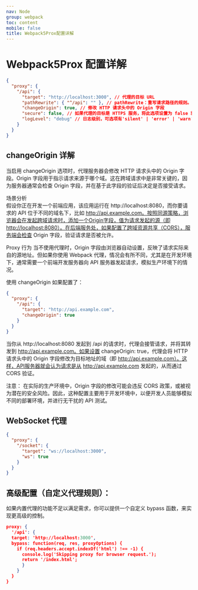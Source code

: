 ```yaml
---
nav: Node
group: webpack
toc: content
mobile: false
title: Webpack5Prox配置详解
---
```


# Webpack5Prox 配置详解

```json
{
  "proxy": {
    "/api": {
      "target": "http://localhost:3000", // 代理的目标 URL
      "pathRewrite": { "^/api": "" }, // pathRewrite：重写请求路径的规则。 前面是匹配规则，后面是替换内容
      "changeOrigin": true, // 修改 HTTP 请求头中的 Origin 字段
      "secure": false, // 如果代理的目标是 HTTPS 服务，将此选项设置为 false 将允许代理服务器接受无效的证书。
      "logLevel": "debug" // 日志级别，可选项有'silent' | 'error' | 'warn' | 'info' | 'log' | 'debug'。
    }
  }
}
```

## changeOrigin 详解

当启用 changeOrigin 选项时，代理服务器会修改 HTTP 请求头中的 Origin 字段。Origin 字段用于指示请求来源于哪个域。这在跨域请求中是非常关键的，因为服务器通常会检查 Origin 字段，并在基于此字段的验证后决定是否接受请求。

场景分析<br/>
假设你正在开发一个前端应用，该应用运行在 http://localhost:8080，而你要请求的 API 位于不同的域名下，比如 http://api.example.com。按照同源策略，浏览器会在发起跨域请求时，添加一个Origin字段，值为请求发起的源（即http://localhost:8080）。在后端服务处，如果配置了跨域资源共享（CORS），服务端会检查 Origin 字段，验证请求是否被允许。

Proxy 行为
当不使用代理时，Origin 字段由浏览器自动设置，反映了请求实际来自的源地址。但如果你使用 Webpack 代理，情况会有所不同，尤其是在开发环境下，通常需要一个前端开发服务器向 API 服务器发起请求，模拟生产环境下的情况。

使用 changeOrigin
如果配置了：

```json
{
  "proxy": {
    "/api": {
      "target": "http://api.example.com",
      "changeOrigin": true
    }
  }
}
```

当你从 http://localhost:8080 发起到 /api 的请求时，代理会接管请求，并将其转发到 http://api.example.com。如果设置 changeOrigin: true，代理会将 HTTP 请求头中的 Origin 字段修改为目标地址的域（即 http://api.example.com）。这样，API服务器就会认为请求是从 http://api.example.com 发起的，从而通过 CORS 验证。

注意： 在实际的生产环境中，Origin 字段的修改可能会违反 CORS 政策，或被视为潜在的安全风险。因此，这种配置主要用于开发环境中，以便开发人员能够模拟不同的部署环境，并进行无干扰的 API 测试。

## WebSocket 代理

```json
{
  "proxy": {
    "/socket": {
      "target": "ws://localhost:3000",
      "ws": true
    }
  }
}
```

## 高级配置（自定义代理规则）：

如果内置代理的功能不足以满足需求，你可以提供一个自定义 bypass 函数，来实现更高级的控制。

```json
proxy: {
  '/api': {
  target: 'http://localhost:3000',
  bypass: function(req, res, proxyOptions) {
    if (req.headers.accept.indexOf('html') !== -1) {
      console.log('Skipping proxy for browser request.');
      return '/index.html';
      }
    }
  }
}
```
